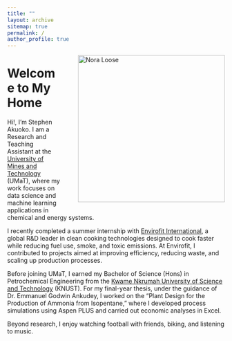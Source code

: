 ```yaml
---
title: ""
layout: archive
sitemap: true
permalink: /
author_profile: true
---
```


<img src="/assets/images/Nora.JPG" width="340px" alt="Nora Loose" align="right" style="margin-left: 40px; margin-bottom: 10px;" />

# Welcome to My Home


Hi!, I’m Stephen Akuoko. I am a Research and Teaching Assistant at the [University of Mines and Technology](https://umat.edu.gh/) (UMaT), where my work focuses on data science and machine learning applications in chemical and energy systems.

I recently completed a summer internship with [Envirofit International](https://envirofit.org/), a global R\&D leader in clean cooking technologies designed to cook faster while reducing fuel use, smoke, and toxic emissions. At Envirofit, I contributed to projects aimed at improving efficiency, reducing waste, and scaling up production processes.

Before joining UMaT, I earned my Bachelor of Science (Hons) in Petrochemical Engineering from the [Kwame Nkrumah University of Science and Technology](https://chemeng.knust.edu.gh/) (KNUST). For my final-year thesis, under the guidance of Dr. Emmanuel Godwin Ankudey, I worked on the “Plant Design for the Production of Ammonia from Isopentane,” where I developed process simulations using Aspen PLUS and carried out economic analyses in Excel.

Beyond research, I enjoy watching football with friends, biking, and listening to music.
